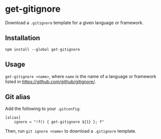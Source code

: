 # get-gitignore

Download a `.gitignore` template for a given language or framework.

## Installation

`npm install --global get-gitignore`

## Usage

`get-gitignore <name>`, where `name` is the name of a language or framework listed in https://github.com/github/gitignore/.

## Git alias

Add the following to your `.gitconfig`:

```
[alias]
	ignore = "!f() { get-gitignore ${1} }; f"
```

Then, run `git ignore <name>` to download a `.gitignore` template.
